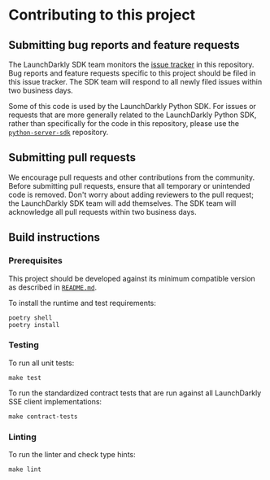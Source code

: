 # Contributing to this project
 
## Submitting bug reports and feature requests

The LaunchDarkly SDK team monitors the [issue tracker](https://github.com/launchdarkly/python-eventsource/issues) in this repository. Bug reports and feature requests specific to this project should be filed in this issue tracker. The SDK team will respond to all newly filed issues within two business days.

Some of this code is used by the LaunchDarkly Python SDK. For issues or requests that are more generally related to the LaunchDarkly Python SDK, rather than specifically for the code in this repository, please use the [`python-server-sdk`](https://github.com/launchdarkly/python-server-sdk) repository.
 
## Submitting pull requests
 
We encourage pull requests and other contributions from the community. Before submitting pull requests, ensure that all temporary or unintended code is removed. Don't worry about adding reviewers to the pull request; the LaunchDarkly SDK team will add themselves. The SDK team will acknowledge all pull requests within two business days.
 
## Build instructions
 
### Prerequisites
 
This project should be developed against its minimum compatible version as described in [`README.md`](./README.md).

To install the runtime and test requirements:

```
poetry shell
poetry install
```

### Testing

To run all unit tests:

```
make test
```

To run the standardized contract tests that are run against all LaunchDarkly SSE client implementations:
```
make contract-tests
```

### Linting

To run the linter and check type hints:

```
make lint
```
